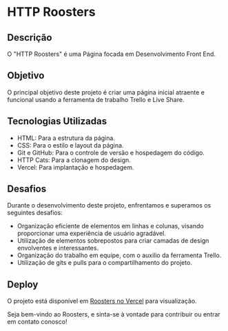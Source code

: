 # HTTP Roosters

## Descrição

O "HTTP Roosters" é uma Página focada em Desenvolvimento Front End.

## Objetivo

O principal objetivo deste projeto é criar uma página inicial atraente e funcional usando a ferramenta de trabalho Trello e Live Share.

## Tecnologias Utilizadas

- HTML: Para a estrutura da página.
- CSS: Para o estilo e layout da página.
- Git e GitHub: Para o controle de versão e hospedagem do código.
- HTTP Cats: Para a clonagem do design.
- Vercel: Para implantação e hospedagem. 

## Desafios

Durante o desenvolvimento deste projeto, enfrentamos e superamos os seguintes desafios:

- Organização eficiente de elementos em linhas e colunas, visando proporcionar uma experiência de usuário agradável.
- Utilização de elementos sobrepostos para criar camadas de design envolventes e interessantes.
- Organização do trabalho em equipe, com o auxilio da ferramenta Trello.
- Utilização de gits e pulls para o compartilhamento do projeto.

## Deploy

O projeto está disponível em [Roosters no Vercel](https://http-roosters.vercel.app/) para visualização.

Seja bem-vindo ao Roosters, e sinta-se à vontade para contribuir ou entrar em contato conosco!
